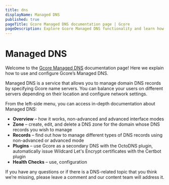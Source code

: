 ```yaml
---
title: dns
displayName: Managed DNS
published: true
pageTitle: Gcore Managed DNS documentation page | Gcore
pageDescription: Explore Gcore Managed DNS functionality and learn how to manage domain DNS records.
---
```

# Managed DNS

Welcome to the <a href="https://gcore.com/dns" target="_blank">Gcore Managed DNS</a> documentation page! Here we explain how to use and configure Gcore’s Managed DNS.

Managed DNS is a service that allows you to manage domain DNS records by specifying Gcore name servers. You can balance your users on different servers depending on their location and configure network settings.

From the left-side menu, you can access in-depth documentation about Managed DNS:

- **Overview** – how it works, non-advanced and advanced interface modes
- **Zone** – create, edit, and delete a DNS zone for the domain whose DNS records you wish to manage
- **Records** – find out how to manage different types of DNS records using non-advanced or advanced mode
- **Plugins** – use Gcore as a secondary DNS with the OctoDNS plugin, automatically issue Wildcard Let's Encrypt certificates with the Certbot plugin
- **Health Checks** – use, configuration

If you have any questions or if there is a DNS-related topic that you think we’re missing, please leave a comment and our content team will address it.
